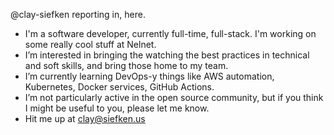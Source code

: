 @clay-siefken reporting in, here.
- I'm a software developer, currently full-time, full-stack. I'm working on some really cool stuff at Nelnet.
- I’m interested in bringing the watching the best practices in technical and soft skills, and bring those home to my team.
- I’m currently learning DevOps-y things like AWS automation, Kubernetes, Docker services, GitHub Actions.
- I’m not particularly active in the open source community, but if you think I might be useful to you, please let me know.
- Hit me up at clay@siefken.us
